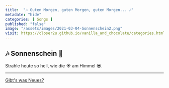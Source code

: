 ```yaml
--- 
title:  "🎶 Guten Morgen, guten Morgen, guten Morgen... 🎶"
metadate: "hide"
categories: [ Songs ]
published: "false"
image: "/assets/images/2021-03-04-Sonnenschein2.png"
visit: https://closer2u.github.io/vanilla_and_chocolate/categories.html#songs
---
```


🎶 Sonnenschein 🎵
------------

Strahle heute so hell, wie die ☀️ am Himmel 😎.

***

[Gibt's was Neues?](https://github.com/Closer2U)